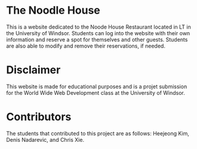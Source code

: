 # The Noodle House
This is a website dedicated to the Noode House Restaurant located in LT in the University of Windsor. Students can log into the website with their own information and reserve a spot for themselves and other guests. Students are also able to modify and remove their reservations, if needed.

# Disclaimer
This website is made for educational purposes and is a projet submission for the World Wide Web Development class at the University of Windsor. 

# Contributors
The students that contributed to this project are as follows: Heejeong Kim, Denis Nadarevic, and Chris Xie.

